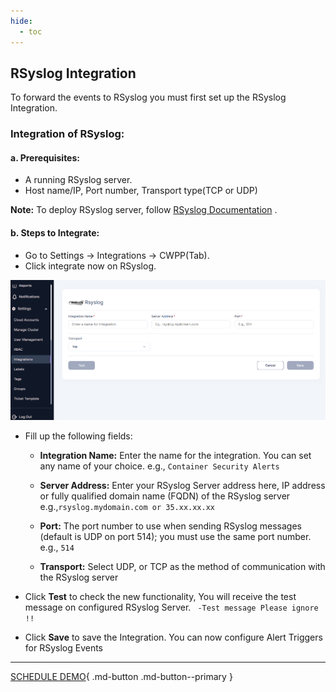 ```yaml
---
hide:
  - toc
---
```


## RSyslog Integration

To forward the events to RSyslog you must first set up the RSyslog Integration.

### Integration of RSyslog:
#### **a. Prerequisites:**
+ A running RSyslog server.
+ Host name/IP, Port number, Transport type(TCP or UDP)

**Note:** To deploy RSyslog server, follow [RSyslog Documentation](https://www.rsyslog.com/doc/v8-stable/) .

#### **b. Steps to Integrate:**

+ Go to Settings → Integrations → CWPP(Tab).
+ Click integrate now on RSyslog.

![](images/rsys-int.png)

+ Fill up the following fields:
    + **Integration Name:** Enter the name for the integration. You can set any name of your choice. e.g., ``` Container Security Alerts ```

    + **Server Address:** Enter your RSyslog Server address here, IP address or fully qualified domain name (FQDN) of the RSyslog server e.g.,``` rsyslog.mydomain.com or 35.xx.xx.xx ```

    + **Port:** The port number to use when sending RSyslog messages (default is UDP on port 514); you must use the same port number. e.g., ``` 514 ```

    + **Transport:** Select UDP, or TCP as the method of communication with the RSyslog server

+ Click **Test** to check the new functionality, You will receive the test message on configured RSyslog Server. ``` -Test message Please ignore !!```

+ Click **Save** to save the Integration. You can now configure Alert Triggers for RSyslog Events


- - - 
[SCHEDULE DEMO](https://www.accuknox.com/contact-us){ .md-button .md-button--primary }